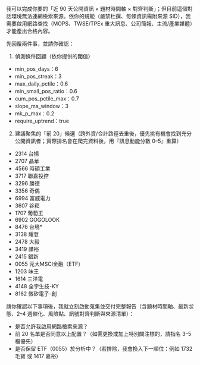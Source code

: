 我可以完成你要的「近 90 天公開資訊 × 題材時間軸 × 對齊判斷」；但目前這個對話環境無法連網檢索來源。依你的規範（嚴禁杜撰、每條資訊需附來源 SID），我需要啟用網路查找（MOPS、TWSE/TPEx 重大訊息、公司簡報、主流/產業媒體）才能產出合格內容。

先回覆兩件事，並請你確認：

1) 偵測條件回顧（依你提供的閾值）
- min_pos_days：6
- min_pos_streak：3
- max_daily_pctile：0.6
- min_small_pos_ratio：0.6
- cum_pos_pctile_max：0.7
- slope_ma_window：3
- mk_p_max：0.2
- require_uptrend：true

2) 建議聚焦的「前 20」候選（跨外資/合計路徑去重後，優先挑有機會找到充分公開資訊者；實際排名會在爬完資料後，用『訊息動能分數 0–5』重算）
- 2314 台揚
- 2707 晶華
- 4566 時碩工業
- 3717 聯嘉投控
- 3296 勝德
- 3356 奇偶
- 6994 富威電力
- 3607 谷崧
- 1707 葡萄王
- 6902 GOGOLOOK
- 8476 台境*
- 3138 耀登
- 2478 大毅
- 3419 譁裕
- 2415 錩新
- 0055 元大MSCI金融（ETF）
- 1203 味王
- 1614 三洋電
- 4148 全宇生技-KY
- 8162 微矽電子-創

請你確認以下事項後，我就立刻啟動蒐集並交付完整報告（含題材時間軸、最新狀態、2–4 週催化、風險點、訊號對齊判斷與來源清單）：
- 是否允許我啟用網路檢索來源？
- 前 20 名單是否同意以上配置？（如需更換或加上特別關注標的，請指名 3–5 檔優先） 
- 是否保留 ETF（0055）於分析中？（若排除，我會換入下一順位：例如 1732 毛寶 或 1417 嘉裕）